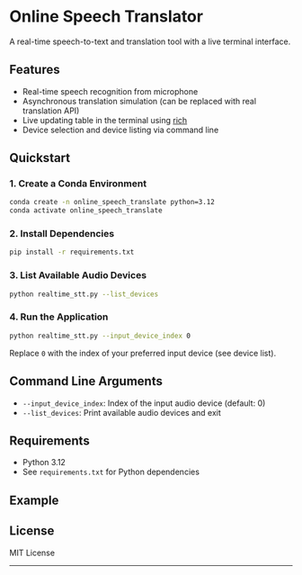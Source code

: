 # Online Speech Translator

A real-time speech-to-text and translation tool with a live terminal interface.

## Features

- Real-time speech recognition from microphone
- Asynchronous translation simulation (can be replaced with real translation API)
- Live updating table in the terminal using [rich](https://github.com/Textualize/rich)
- Device selection and device listing via command line

## Quickstart

### 1. Create a Conda Environment

```bash
conda create -n online_speech_translate python=3.12
conda activate online_speech_translate
```

### 2. Install Dependencies

```bash
pip install -r requirements.txt
```

### 3. List Available Audio Devices

```bash
python realtime_stt.py --list_devices
```

### 4. Run the Application

```bash
python realtime_stt.py --input_device_index 0
```

Replace `0` with the index of your preferred input device (see device list).

## Command Line Arguments

- `--input_device_index`: Index of the input audio device (default: 0)
- `--list_devices`: Print available audio devices and exit

## Requirements

- Python 3.12
- See `requirements.txt` for Python dependencies

## Example


## License

MIT License

---
